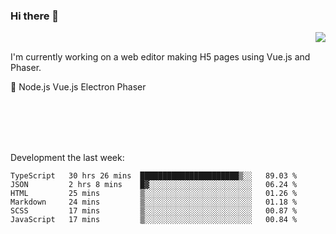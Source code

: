 ### Hi there 👋

<img align="right" src="https://github-readme-stats.vercel.app/api?username=jasonpanggo"/>

<br>
<p align="left">
I'm currently working on a web editor making H5 pages using Vue.js and Phaser.
</p>
<p align="left">
📖 Node.js Vue.js Electron Phaser
</p>
<br>
<br>
<br>
<br>

Development the last week:
<!--START_SECTION:waka-->

```text
TypeScript   30 hrs 26 mins  ██████████████████████▒░░   89.03 %
JSON         2 hrs 8 mins    █▓░░░░░░░░░░░░░░░░░░░░░░░   06.24 %
HTML         25 mins         ▒░░░░░░░░░░░░░░░░░░░░░░░░   01.26 %
Markdown     24 mins         ▒░░░░░░░░░░░░░░░░░░░░░░░░   01.18 %
SCSS         17 mins         ▒░░░░░░░░░░░░░░░░░░░░░░░░   00.87 %
JavaScript   17 mins         ▒░░░░░░░░░░░░░░░░░░░░░░░░   00.84 %
```

<!--END_SECTION:waka-->

<!--
**JASONPANGGO/jasonpanggo** is a ✨ _special_ ✨ repository because its `README.md` (this file) appears on your GitHub profile.

Here are some ideas to get you started:

- 🔭 I’m currently working on ...
- 🌱 I’m currently learning ...
- 👯 I’m looking to collaborate on ...
- 🤔 I’m looking for help with ...
- 💬 Ask me about ...
- 📫 How to reach me: ...
- 😄 Pronouns: ...
- ⚡ Fun fact: ...
-->
